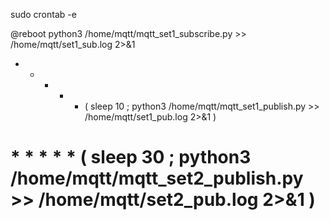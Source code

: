 sudo crontab -e


@reboot python3 /home/mqtt/mqtt_set1_subscribe.py >> /home/mqtt/set1_sub.log 2>&1

* * * * * ( sleep 10 ; python3 /home/mqtt/mqtt_set1_publish.py >> /home/mqtt/set1_pub.log 2>&1 )

# * * * * * ( sleep 30 ; python3 /home/mqtt/mqtt_set2_publish.py >> /home/mqtt/set2_pub.log 2>&1 )